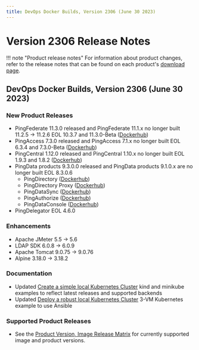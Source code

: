 ```yaml
---
title: DevOps Docker Builds, Version 2306 (June 30 2023)
---
```


# Version 2306 Release Notes

!!! note "Product release notes"
For information about product changes, refer to the release notes that can be found on each product's [download page](https://www.pingidentity.com/en/resources/downloads.html).

## DevOps Docker Builds, Version 2306 (June 30 2023)

### New Product Releases
- PingFederate 11.3.0 released and PingFederate 11.1.x no longer built 11.2.5 → 11.2.6 EOL 10.3.7 and 11.3.0-Beta ([Dockerhub](https://hub.docker.com/r/pingidentity/pingfederate))
- PingAccess 7.3.0 released and PingAccess 7.1.x no longer built EOL 6.3.4 and 7.3.0-Beta ([Dockerhub](https://hub.docker.com/r/pingidentity/pingaccess))
- PingCentral 1.12.0 released and PingCentral 1.10.x no longer built EOL 1.9.3 and 1.8.2 ([Dockerhub](https://hub.docker.com/r/pingidentity/pingcentral))
- PingData products 9.3.0.0 released and PingData products 9.1.0.x are no longer built EOL 8.3.0.6
    - PingDirectory ([Dockerhub](https://hub.docker.com/r/pingidentity/pingdirectory))
    - PingDirectory Proxy ([Dockerhub](https://hub.docker.com/r/pingidentity/pingdirectoryproxy))
    - PingDataSync ([Dockerhub](https://hub.docker.com/r/pingidentity/pingdatasync))
    - PingAuthorize ([Dockerhub](https://hub.docker.com/r/pingidentity/pingauthorize))
    - PingDataConsole ([Dockerhub](https://hub.docker.com/r/pingidentity/pingdataconsole))
- PingDelegator EOL 4.6.0

### Enhancements
- Apache JMeter 5.5 → 5.6
- LDAP SDK 6.0.8 → 6.0.9
- Apache Tomcat 9.0.75 → 9.0.76
- Alpine 3.18.0 → 3.18.2

### Documentation
- Updated [Create a simple local Kubernetes Cluster](https://devops.pingidentity.com/deployment/deployLocalK8sCluster/#install-and-configure-minikube) kind and minikube examples to reflect latest releases and supported backends
- Updated [Deploy a robust local Kubernetes Cluster](https://devops.pingidentity.com/deployment/deployFullK8s/#configure-ansible-playbooks-for-your-environment) 3-VM Kubernetes example to use Ansible

### Supported Product Releases
- See the [Product Version, Image Release Matrix](../docker-images/productVersionMatrix.md)
  for currently supported image and product versions.

